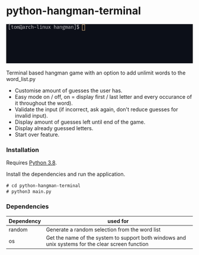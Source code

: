 # python-hangman-terminal
![screenshot of the app](hangman.gif)

Terminal based hangman game with an option to add unlimit words to the word_list.py

  - Customise amount of guesses the user has.
  - Easy mode on / off, on = display first / last letter and every occurance of it throughout the word).
  - Validate the input (if incorrect, ask again, don't reduce guesses for invalid input).
  - Display amount of guesses left until end of the game.
  - Display already guessed letters.
  - Start over feature.

### Installation

Requires [Python 3.8](https://www.python.org/).

Install the dependencies and run the application.

```
# cd python-hangman-terminal
# python3 main.py
```

### Dependencies

| Dependency | used for |
| ------ | ------ |
| random | Generate a random selection from the word list |
| os | Get the name of the system to support both windows and unix systems for the clear screen function |


